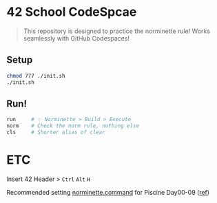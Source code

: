 # 42 School CodeSpcae

> This repository is designed to practice the norminette rule!
> Works seamlessly with GitHub Codespaces!

## Setup
```bash
chmod 777 ./init.sh
./init.sh
```

## Run!
```bash
run 	# ✨ Norminette > Build > Execute
norm	# Check the norm rule, nothing else
cls		# Shorter alias of clear
```


# ETC
Insert 42 Header > `Ctrl` `Alt` `H`

Recommended setting [norminette.command](./.vscode/settings.json) for Piscine Day00-09 ([ref](evilcat.norminette-42))
